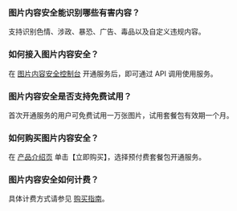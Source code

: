 ### 图片内容安全能识别哪些有害内容？
支持识别色情、涉政、暴恐、广告、毒品以及自定义违规内容。
### 如何接入图片内容安全？
在 [图片内容安全控制台]() 开通服务后，即可通过 API 调用使用服务。
### 图片内容安全是否支持免费试用？
首次开通服务的用户可免费试用一万张图片，试用套餐包有效期一个月。
### 如何购买图片内容安全？
在 [产品介绍页]() 单击【立即购买】，选择预付费套餐包开通服务。
### 图片内容安全如何计费？
具体计费方式请参见 [购买指南](https://cloud.tencent.com/document/product/1125/37108)。
